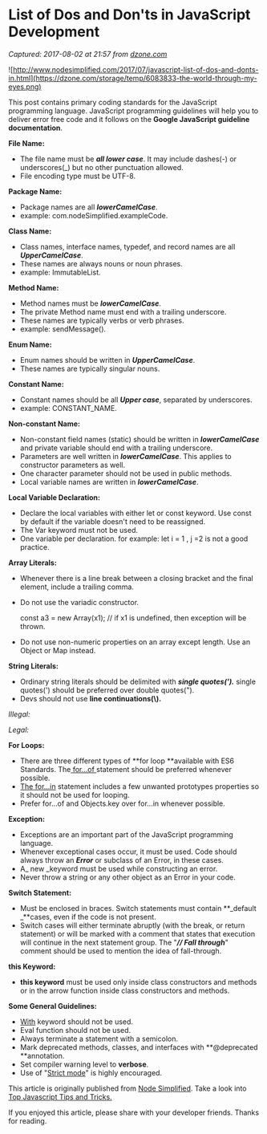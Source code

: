 # List of Dos and Don'ts in JavaScript Development

_Captured: 2017-08-02 at 21:57 from [dzone.com](https://dzone.com/articles/list-of-dos-and-donts-in-javascript-development?edition=312392&utm_source=Daily%20Digest&utm_medium=email&utm_campaign=Daily%20Digest%202017-08-02)_

![http://www.nodesimplified.com/2017/07/javascript-list-of-dos-and-donts-in.html](https://dzone.com/storage/temp/6083833-the-world-through-my-eyes.png)

This post contains primary coding standards for the JavaScript programming language. JavaScript programming guidelines will help you to deliver error free code and it follows on the **Google JavaScript guideline documentation**.

**File Name:**

  * The file name must be **_all lower case_**. It may include dashes(-) or underscores(_) but no other punctuation allowed. 
  * File encoding type must be UTF-8.

**Package Name:**

  * Package names are all **_lowerCamelCase_**.
  * example: com.nodeSimplified.exampleCode.

**Class Name:**

  * Class names, interface names, typedef, and record names are all **_UpperCamelCase_**.
  * These names are always nouns or noun phrases.
  * example: ImmutableList.

**Method Name:**

  * Method names must be _**lowerCamelCase**_.
  * The private Method name must end with a trailing underscore.
  * These names are typically verbs or verb phrases.
  * example: sendMessage().

**Enum Name:**

  * Enum names should be written in **_UpperCamelCase_**.
  * These names are typically singular nouns.

**Constant Name:**

  * Constant names should be all **_Upper case_**, separated by underscores.
  * example: CONSTANT_NAME.

**Non-constant Name:**

  * Non-constant field names (static) should be written in **_lowerCamelCase_** and private variable should end with a trailing underscore.
  * Parameters are well written in **_lowerCamelCase_**. This applies to constructor parameters as well.
  * One character parameter should not be used in public methods.
  * Local variable names are written in **_lowerCamelCase_**.

**Local Variable Declaration:**

  * Declare the local variables with either let or const keyword. Use const by default if the variable doesn't need to be reassigned. 
  * The Var keyword must not be used.
  * One variable per declaration. for example: let i = 1 , j =2 is not a good practice. 

**Array Literals:**

  * Whenever there is a line break between a closing bracket and the final element, include a trailing comma.
  * Do not use the variadic constructor.
    
    
    const a3 = new Array(x1); // if x1 is undefined, then exception will be thrown.

  * Do not use non-numeric properties on an array except length. Use an Object or Map instead.

**String Literals:**

  * Ordinary string literals should be delimited with _**single quotes(').**_ single quotes(') should be preferred over double quotes(").
  * Devs should not use **line continuations(\\).**

_Illegal:_

_Legal:_

**For Loops:**

  * There are three different types of **for loop **available with ES6 Standards. The[ for...of ](https://developer.mozilla.org/en-US/docs/Web/JavaScript/Reference/Statements/for...of)statement should be preferred whenever possible.
  * [The for...in](https://developer.mozilla.org/en-US/docs/Web/JavaScript/Reference/Statements/for...in) statement includes a few unwanted prototypes properties so it should not be used for looping.
  * Prefer for...of and Objects.key over for...in whenever possible.

**Exception:**

  * Exceptions are an important part of the JavaScript programming language.
  * Whenever exceptional cases occur, it must be used. Code should always throw an **_Error_** or subclass of an Error, in these cases.
  * A_ new _keyword must be used while constructing an error.
  * Never throw a string or any other object as an Error in your code.

**Switch Statement:**

  * Must be enclosed in braces. Switch statements must contain **_default _**cases, even if the code is not present.
  * Switch cases will either terminate abruptly (with the break, or return statement) or will be marked with a comment that states that execution will continue in the next statement group. The "_**// Fall through**_" comment should be used to mention the idea of fall-through.

**this Keyword:**

  * **this keyword** must be used only inside class constructors and methods or in the arrow function inside class constructors and methods.

**Some General Guidelines:**

  * [With](https://developer.mozilla.org/en-US/docs/Web/JavaScript/Reference/Statements/with) keyword should not be used.
  * Eval function should not be used.
  * Always terminate a statement with a semicolon.
  * Mark deprecated methods, classes, and interfaces with **@deprecated **annotation.
  * Set compiler warning level to **verbose**.
  * Use of "[Strict mode](https://developer.mozilla.org/en-US/docs/Web/JavaScript/Reference/Strict_mode)" is highly encouraged.

This article is originally published from [Node Simplified](http://www.nodesimplified.com). Take a look into [Top Javascript Tips and Tricks.](http://www.nodesimplified.com/2017/07/javascript-top-javascript-tips-and.html)

If you enjoyed this article, please share with your developer friends. Thanks for reading.
